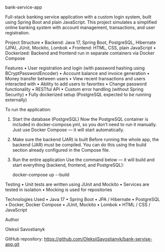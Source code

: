 bank-serviсe-app

Full-stack banking service application with a custom login system, built using Spring Boot and plain JavaScript. This project simulates a simplified online banking system with account management, transactions, and user registration.

Project Structure
	•	Backend: Java 17, Spring Boot, PostgreSQL, Hibernate (JPA), JUnit, Mockito, Lombok
	•	Frontend: HTML, CSS, plain JavaScript
	•	Dockerized: Backend and frontend run in separate containers via Docker Compose

Features
	•	User registration and login (with password hashing using BCryptPasswordEncoder)
	•	Account balance and invoice generation
	•	Money transfer between users
	•	View recent transactions and users interacted with
	•	Ability to add users to favorites
	•	Change password functionality
	•	RESTful API
	•	Custom error handling (without Spring Security)
	•	Fully dockerized setup (PostgreSQL expected to be running externally)



To run the application:

1.	Start the database (PostgreSQL)
Now the PostgreSQL container is included in docker-compose.yml, so you don’t need to run it manually. Just use Docker Compose — it will start automatically.

2.	Make sure the backend (JAR) is built
Before running the whole app, the backend (JAR) must be compiled. You can do this using the build section already configured in the Compose file.

3.	Run the entire application
Use the command below — it will build and start everything (backend, frontend, and PostgreSQL):

     docker-compose up --build





Testing
	•	Unit tests are written using JUnit and Mockito
	•	Services are tested in isolation
	•	Mocking is used for repositories

Technologies Used
	•	Java 17
	•	Spring Boot
	•	JPA / Hibernate
	•	PostgreSQL
	•	Docker, Docker Compose
	•	JUnit, Mockito
	•	Lombok
	•	HTML / CSS / JavaScript

Author

Oleksii Savostianyk

GitHub repository: https://github.com/OleksiiSavostianyk/bank-servise-app.git
